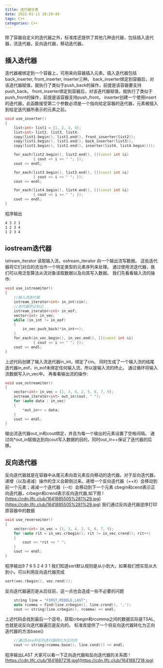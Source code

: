 ```yaml
---
title: 迭代器分类
date: 2022-01-11 10:29:49
tags: C++
categories: C++
---
```

除了容器自定义的迭代器之外，标准库还提供了其他几种迭代器，包括插入迭代器，流迭代器，反向迭代器，移动迭代器。
## 插入迭代器
迭代器被绑定到一个容器上，可用来向容器插入元素。插入迭代器包括back_inserter, front_inserter,  inserter三种。
back_inserter绑定到容器后，对该迭代器赋值，就执行了类似于push_back的操作，前提是该容器要支持push_back。
front_inserter绑定到容器后，对该迭代器赋值，就执行了类似于push_front的操作，前提是该容器支持push_front。
inserter创建一个使用insert的迭代器，此函数接受第二个参数必须是一个指向给定容器的迭代器，元素被插入到给定迭代器所表示的元素之前。
<!--more-->
``` cpp
void use_inserter()
{
    list<int> list1 = {1, 2, 3, 4};
    list<int> list2, list3, list4;
    copy(list1.begin(), list1.end(), front_inserter(list2));
    copy(list1.begin(), list1.end(), back_inserter(list3));
    copy(list1.begin(), list1.end(), inserter(list4, list4.begin()));

    for_each(list2.begin(), list2.end(), [](const int &i)
             { cout << i << " "; });
    cout << endl;

    for_each(list3.begin(), list3.end(), [](const int &i)
             { cout << i << " "; });
    cout << endl;

    for_each(list4.begin(), list4.end(), [](const int &i)
             { cout << i << " "; });
    cout << endl;
}
```
程序输出
``` cmd
4 3 2 1
1 2 3 4
1 2 3 4
```
## iostream迭代器
istream_iterator 读取输入流，ostream_iterator 向一个输出流写数据。
这些迭代器将它们对应的流当作一个特定类型的元素序列来处理。
通过使用流迭代器，我们可以用泛型算法从流对象读取数据以及向其写入数据。
我们先看看输入流的操作:
``` cpp
void use_istreamiter()
{
    //输入流迭代器
    istream_iterator<int> in_int(cin);
    //迭代器终止标记
    istream_iterator<int> in_eof;
    vector<int> in_vec;
    while (in_int != in_eof)
    {
        in_vec.push_back(*in_int++);
    }
    for_each(in_vec.begin(), in_vec.end(), [](const int &i)
             { cout << i << " "; });
    cout << endl;
}
```
上述代码创建了输入流迭代器in_int，绑定了cin。
同时生成了一个输入流的结尾迭代器in_eof，in_eof未绑定任何输入流，所以是输入流的终止。
通过循环将输入流数据写入in_vec中。
再看看输出流的操作:
``` cpp
void use_ostreamiter()
{
    vector<int> in_vec = {1, 3, 4, 2, 5, 6, 7, 9};
    ostream_iterator<int> out_in(cout, " ");
    for (auto data : in_vec)
    {
        *out_in++ = data;
    }
    cout << endl;
}
```
输出流迭代器out_in和cout绑定，并且为每一个输出的元素设置了空格间隔。
通过向*out_in赋值达到向cout写入数据的目的，同时out_in++保证了迭代器的后移。
## 反向迭代器
反向迭代器就是在容器中从尾元素向首元素反向移动的迭代器。对于反向迭代器，递增（以及递减）操作的含义会颠倒过来。递增一个反向迭代器（++it）会移动到前一个元素；递减一个迭代器（--it）会移动到下一个元素
cbegin和cend表示正向迭代器，crbegin和crend表示反向迭代器,如下图
![https://cdn.llfc.club/1641885505%281%29.jpg](https://cdn.llfc.club/1641885505%281%29.jpg)
我们通过反向迭代器逆序打印原容器中的数据
``` cpp
void use_reverseiter()
{
    vector<int> in_vec = {1, 3, 4, 2, 5, 6, 7, 9};
    for (auto rit = in_vec.crbegin(); rit != in_vec.crend(); rit++)
    {
        cout << *rit << " ";
    }
    cout << endl;
}
```
程序输出9 7 6 5 2 4 3 1
我们知道sort默认规则是从小到大，如果我们想实现从大到小，可以利用反向迭代器完成
``` cpp
sort(vec.rbegin(), vec.rend());
```
反向迭代器遍历是从后往前，这一点也会造成一些不必要的问题
``` cpp
    string line = "FIRST,MIDDLE,LAST";
    auto rcomma = find(line.crbegin(), line.crend(), ',');
    cout << string(line.crbegin(), rcomma) << endl;
```
上述代码会找到最后一个逗号，获取crbegin和rcomma之间的数据实际是TSAL,也就是说反向迭代器遍历是反向的。
标准库提供了一个将反向迭代器转化为正向迭代器的方法base()
``` cpp
    //通过base将反向迭代器转化为正向的
    cout << string(rcomma.base(), line.cend()) << endl;
```
程序输出LAST
大家可以看一下正向迭代器和反向迭代器的关系图
![https://cdn.llfc.club/1641887218.jpg](https://cdn.llfc.club/1641887218.jpg)
